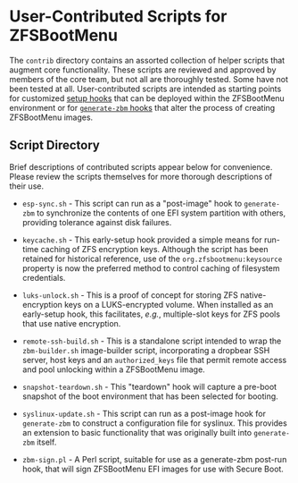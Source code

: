 # User-Contributed Scripts for ZFSBootMenu

The `contrib` directory contains an assorted collection of helper scripts that
augment core functionality. These scripts are reviewed and approved by members
of the core team, but not all are thoroughly tested. Some have not been tested
at all. User-contributed scripts are intended as starting points for customized
[setup hooks](../docs/man/zfsbootmenu.7.rst) that can be deployed within the
ZFSBootMenu environment or for [`generate-zbm`
hooks](../docs/man/generate-zbm.5.rst) that alter the process of creating
ZFSBootMenu images.

## Script Directory

Brief descriptions of contributed scripts appear below for convenience. Please
review the scripts themselves for more thorough descriptions of their use.

- `esp-sync.sh` - This script can run as a "post-image" hook to `generate-zbm`
  to synchronize the contents of one EFI system partition with others, providing
  tolerance against disk failures.

- `keycache.sh` - This early-setup hook provided a simple means for run-time
  caching of ZFS encryption keys. Although the script has been retained for
  historical reference, use of the `org.zfsbootmenu:keysource` property is now
  the preferred method to control caching of filesystem credentials.

- `luks-unlock.sh` - This is a proof of concept for storing ZFS
  native-encryption keys on a LUKS-encrypted volume. When installed as an
  early-setup hook, this facilitates, *e.g.*, multiple-slot keys for ZFS pools
  that use native encryption.

- `remote-ssh-build.sh` - This is a standalone script intended to wrap the
  `zbm-builder.sh` image-builder script, incorporating a dropbear SSH server,
  host keys and an `authorized_keys` file that permit remote access and pool
  unlocking within a ZFSBootMenu image.

- `snapshot-teardown.sh` - This "teardown" hook will capture a pre-boot
  snapshot of the boot environment that has been selected for booting.

- `syslinux-update.sh` - This script can run as a post-image hook for
  `generate-zbm` to construct a configuration file for syslinux. This provides
  an extension to basic functionality that was originally built into
  `generate-zbm` itself.

- `zbm-sign.pl` - A Perl script, suitable for use as a generate-zbm post-run
  hook, that will sign ZFSBootMenu EFI images for use with Secure Boot.
